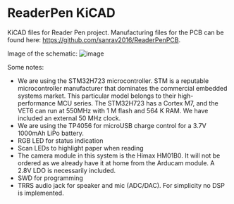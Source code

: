 # ReaderPen KiCAD

KiCAD files for Reader Pen project. Manufacturing files for the PCB can be found here: https://github.com/sanrav2016/ReaderPenPCB.

Image of the schematic:
![image](https://user-images.githubusercontent.com/88633866/233760096-b721fdd6-cfee-4fd1-beea-1d02b517f824.png)

Some notes:
- We are using the STM32H723 microcontroller. STM is a reputable microcontroller manufacturer that dominates the commercial embedded systems market. This particular model belongs to their high-performance MCU series. The STM32H723 has a Cortex M7, and the VET6 can run at 550MHz with 1 M flash and 564 K RAM. We have included an external 50 MHz clock. 
- We are using the TP4056 for microUSB charge control for a 3.7V 1000mAh LiPo battery.
- RGB LED for status indication
- Scan LEDs to highlight paper when reading
- The camera module in this system is the Himax HM01B0. It will not be ordered as we already have it at home from the Arducam module. A 2.8V LDO is necessarily included. 
- SWD for programming
- TRRS audio jack for speaker and mic (ADC/DAC). For simplicity no DSP is implemented.
